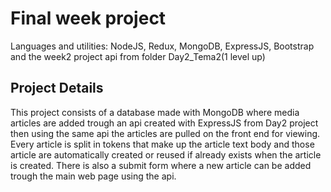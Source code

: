 # Final week project

Languages and utilities: NodeJS, Redux, MongoDB, ExpressJS, Bootstrap and the week2 project api from folder Day2_Tema2(1 level up)

## Project Details

This project consists of a database made with MongoDB where media articles are added trough an api created with ExpressJS from Day2 project then using the same api the articles are pulled on the front end for viewing.
Every article is split in tokens that make up the article text body and those article are automatically created or reused if already exists when the article is created.
There is also a submit form where a new article can be added trough the main web page using the api.
